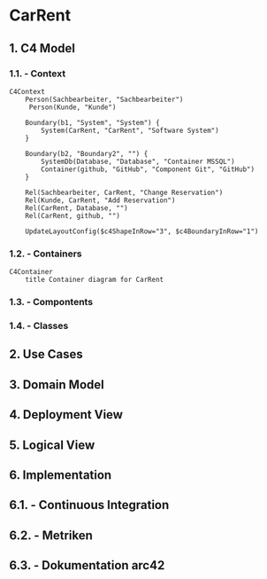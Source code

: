 # CarRent

## 1. C4 Model

### 1.1. - Context
```mermaid
C4Context
    Person(Sachbearbeiter, "Sachbearbeiter")
     Person(Kunde, "Kunde")

    Boundary(b1, "System", "System") {
        System(CarRent, "CarRent", "Software System")
    }

    Boundary(b2, "Boundary2", "") {
        SystemDb(Database, "Database", "Container MSSQL")
        Container(github, "GitHub", "Component Git", "GitHub")
    }

    Rel(Sachbearbeiter, CarRent, "Change Reservation")
    Rel(Kunde, CarRent, "Add Reservation")
    Rel(CarRent, Database, "")
    Rel(CarRent, github, "")

    UpdateLayoutConfig($c4ShapeInRow="3", $c4BoundaryInRow="1")
```

### 1.2. - Containers
```mermaid
C4Container
    title Container diagram for CarRent

```

### 1.3. - Compontents

### 1.4. - Classes

## 2. Use Cases

## 3. Domain Model

## 4. Deployment View

## 5. Logical View

## 6. Implementation 

## 6.1. - Continuous Integration 

## 6.2. - Metriken

## 6.3. - Dokumentation arc42